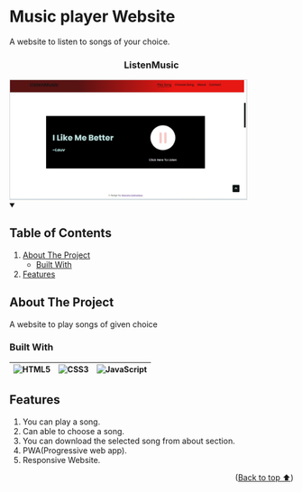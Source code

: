 # Music player Website
A website to listen to songs of your choice.
<a name="readme-top"></a>

<div align="center">
  <h3>ListenMusic</h3>
</div>
<img align="center" width="420" src="https://github.com/akansha-sukhadeve/ListenMusic_Website/blob/master/screenshot1.png"  alt =" " style="border: solid 1px #d4d4d4" />
  
<!-- TABLE OF CONTENTS -->
<details open>
  <summary><h2>Table of Contents</h2></summary>
  <ol>
    <li>
      <a href="#about-the-project">About The Project</a>
      <ul>
        <li><a href="#built-with">Built With</a></li>
      </ul>
    </li>
    <li><a href="#features">Features</a></li>
    
  </ol>
</details>

## About The Project
A website to play songs of given choice

### Built With
| ![HTML5][html] | ![CSS3][css] | ![JavaScript][javascript] |
| --- | --- | --- |

## Features
1. You can play a song.
2. Can able to choose a song.
3. You can download the selected song from about section.
4. PWA(Progressive web app).
5. Responsive Website.

<!-- MARKDOWN LINKS & IMAGES -->
[html]: https://img.shields.io/badge/html-e34c26?style=for-the-badge&logo=html&logoColor=white
[css]: https://img.shields.io/badge/css-264de4?style=for-the-badge&logo=css&logoColor=white
[javascript]: https://img.shields.io/badge/js-f7df1e?style=for-the-badge&logo=js&logoColor=4FC08D

<p align="right">(<a href="#readme-top">Back to top ⬆️</a>)</p>



